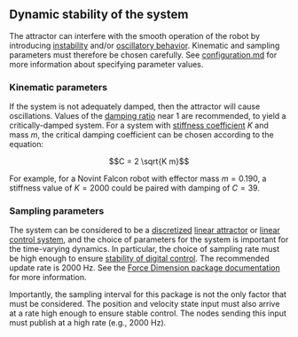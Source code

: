 <!-- License

Copyright 2023 Neuromechatronics Lab, Carnegie Mellon University (a.whit)

Contributors:
  a. whit. (nml@whit.contact)

This Source Code Form is subject to the terms of the Mozilla Public
License, v. 2.0. If a copy of the MPL was not distributed with this
file, You can obtain one at https://mozilla.org/MPL/2.0/.
-->

## Dynamic stability of the system

The attractor can interfere with the smooth operation of the robot by 
introducing [instability] and/or [oscillatory behavior]. Kinematic and sampling 
parameters must therefore be chosen carefully. See 
[configuration.md](configuration.md) for more information about specifying 
parameter values.

### Kinematic parameters

If the system is not adequately damped, then the attractor will cause 
oscillations. Values of the [damping ratio] near 1 are recommended, to yield a 
critically-damped system. For a system with [stiffness coefficient] $K$ and 
mass $m$, the critical damping coefficient can be chosen according to the 
equation:

$$C = 2 \sqrt{K m}$$

For example, for a Novint Falcon robot with effector mass $m = 0.190$, a 
stiffness value of $K = 2000$ could be paired with damping of $C = 39$.

### Sampling parameters

The system can be considered to be a [discretized] [linear attractor] or 
[linear control system], and the choice of parameters for the system is 
important for the time-varying dynamics. In particular, the choice of sampling 
rate must be high enough to ensure [stability of digital control]. The 
recommended update rate is 2000 Hz. See the 
[Force Dimension package documentation] for more information.

Importantly, the sampling interval for this package is not the only factor that 
must be considered. The position and velocity state input must also arrive at a 
rate high enough to ensure stable control. The nodes sending this input must 
publish at a high rate (e.g., 2000 Hz).

<!---------------------------------------------------------------------
   References
---------------------------------------------------------------------->

[stability of digital control]: https://en.wikipedia.org/wiki/Digital_control#Stability

[linear attractor]: https://en.wikipedia.org/wiki/Attractor#Linear_equation_or_system


[damping ratio]: https://en.wikipedia.org/wiki/Damping#Damping_ratio_definition

[instability]: https://en.wikipedia.org/wiki/Instability#Instability_in_control_systems

[damping]: https://en.wikipedia.org/wiki/Damping

[oscillatory behavior]: https://en.wikipedia.org/wiki/Damping#Oscillation_cases

[linear control system]: https://en.wikipedia.org/wiki/Linear_control

[discretized]: https://en.wikipedia.org/wiki/Discretization#Discretization_of_linear_state_space_models

[Force Dimension package documentation]: https://github.com/ricmua/ros_force_dimension/blob/main/doc/markdown/parameters.md#sampling-interval

[stiffness coefficient]: https://en.wikipedia.org/wiki/Spring_(device)#Physics

